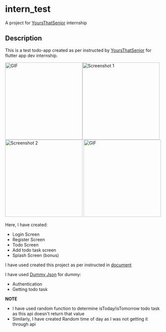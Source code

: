 # intern_test

A project for [YoursThatSenior](https://www.yoursthatsenior.com) internship

## Description

This is a test todo-app created as per instructed by [YoursThatSenior](https://www.yoursthatsenior.com) for flutter app dev internship.

<img src="https://github.com/TheCoderSuraj/yts_intern_test/blob/main/misc/show%20up.gif" alt="GIF" width="250" /><img src="https://github.com/TheCoderSuraj/yts_intern_test/blob/main/misc/sc1.png" alt="Screenshot 1" width="250" /> <img src="https://github.com/TheCoderSuraj/yts_intern_test/blob/main/misc/sc4.png" alt="Screenshot 2" width="250" /> <img src="https://github.com/TheCoderSuraj/yts_intern_test/blob/main/misc/sc6.png" alt="GIF" width="250" />

Here, I have created:

- Login Screen
- Register Screen
- Todo Screen
- Add todo task screen
- Splash Screen (bonus)

I have used created this project as per instructed in [document](https://docs.google.com/document/d/1pVyXOaXpMM1WSxexL2JRCHHzylTOwoIYT7rgV57MkSY/edit)

I have used [Dummy Json](https://dummyjson.com/docs) for dummy:

- Authentication
- Getting todo task

**NOTE**

- I have used random function to determine isToday/isTomorrow todo task as this api doesn't return that value
- Similarly, I have created Random time of day as I was not getting it through api
